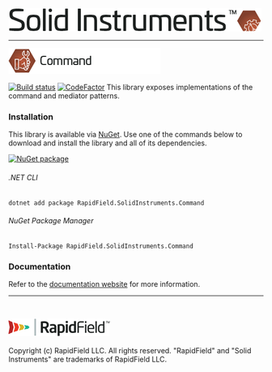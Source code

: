 <!--
Copyright (c) RapidField LLC. Licensed under the MIT License. See LICENSE.txt in the project root for license information.
-->

![Solid Instruments logo](../../SolidInstruments.Logo.Color.Transparent.500w.png)
- - -

![Command label](Label.Command.300w.png)

[![Build status](https://img.shields.io/appveyor/ci/adamjstone/solid-instruments.svg?style=popout)](https://ci.appveyor.com/project/adamjstone/solid-instruments/branch/master)
[![CodeFactor](https://img.shields.io/codefactor/grade/github/rapidfield/solid-instruments/master.svg?style=popout)](https://www.codefactor.io/repository/github/rapidfield/solid-instruments)
This library exposes implementations of the command and mediator patterns.

### Installation

This library is available via [NuGet](https://docs.microsoft.com/en-us/nuget/quickstart/install-and-use-a-package-in-visual-studio). Use one of the commands below to download and install the library and all of its dependencies.

[![NuGet package](https://img.shields.io/nuget/vpre/Rapidfield.SolidInstruments.Command.svg?color=blue)](https://www.nuget.org/packages/RapidField.SolidInstruments.Command)

###### .NET CLI

```shell
dotnet add package RapidField.SolidInstruments.Command
```

###### NuGet Package Manager

```shell
Install-Package RapidField.SolidInstruments.Command
```
### Documentation

Refer to the [documentation website](https://www.solidinstruments.com/api/RapidField.SolidInstruments.Command.html) for more information.

- - -
<br />

![RapidField logo](../../RapidField.Logo.Color.Black.Transparent.200w.png)
<br /><br />
Copyright (c) RapidField LLC. All rights reserved. "RapidField" and "Solid Instruments" are trademarks of RapidField LLC.
